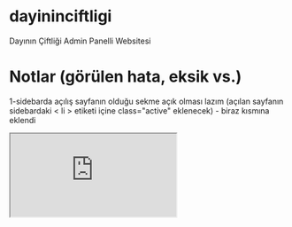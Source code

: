 # dayininciftligi
 Dayının Çiftliği Admin Panelli Websitesi
# Notlar (görülen hata, eksik vs.)
1-sidebarda açılış sayfanın olduğu sekme açık olması lazım (açılan sayfanın sidebardaki < li > etiketi içine class="active" eklenecek) - biraz kısmına eklendi
<img src="http://dayininciftligi.com/img/logo.png" alt="">
<iframe src="http://dayininciftligi.com/"></iframe>